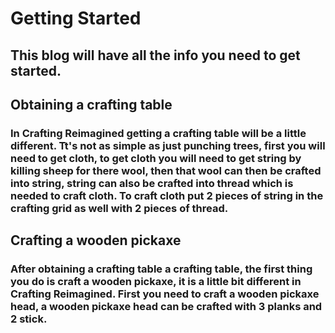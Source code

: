 # Getting Started

## This blog will have all the info you need to get started.

## Obtaining a crafting table
### In Crafting Reimagined getting a crafting table will be a little different. Tt's not as simple as just punching trees, first you will need to get cloth, to get cloth you will need to get string by killing sheep for there wool, then that wool can then be crafted into string, string can also be crafted into thread which is needed to craft cloth. To craft cloth put 2 pieces of string in the crafting grid as well with 2 pieces of thread.

## Crafting a wooden pickaxe
### After obtaining a crafting table a crafting table, the first thing you do is craft a wooden pickaxe, it is a little bit different in Crafting Reimagined. First you need to craft a wooden pickaxe head, a wooden pickaxe head can be crafted with 3 planks and 2 stick.
